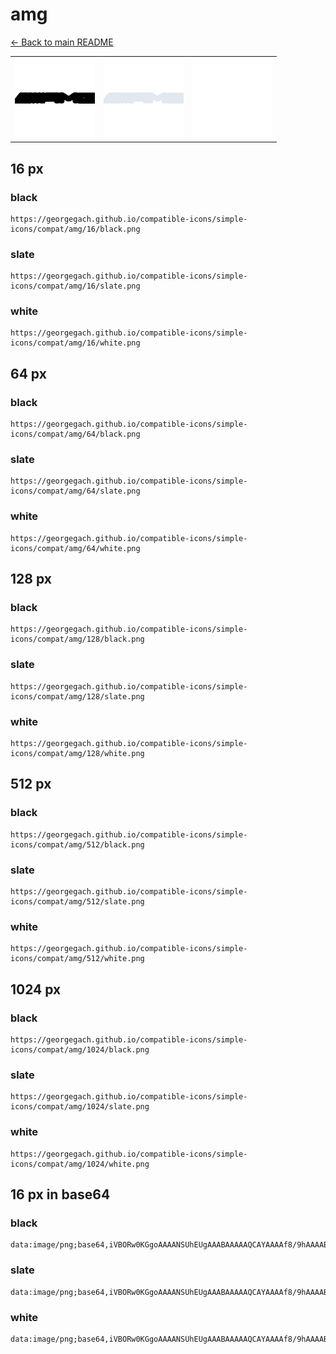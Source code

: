 # amg

[← Back to main README](../../README.md)

<table><tr>
  <td><img src="./128/black.png" width="128" alt="amg black icon" /></td>
  <td><img src="./128/slate.png" width="128" alt="amg slate icon" /></td>
  <td><img src="./128/white.png" width="128" alt="amg white icon" /></td>
</tr></table>

## 16 px

### black
```
https://georgegach.github.io/compatible-icons/simple-icons/compat/amg/16/black.png
```

### slate
```
https://georgegach.github.io/compatible-icons/simple-icons/compat/amg/16/slate.png
```

### white
```
https://georgegach.github.io/compatible-icons/simple-icons/compat/amg/16/white.png
```

## 64 px

### black
```
https://georgegach.github.io/compatible-icons/simple-icons/compat/amg/64/black.png
```

### slate
```
https://georgegach.github.io/compatible-icons/simple-icons/compat/amg/64/slate.png
```

### white
```
https://georgegach.github.io/compatible-icons/simple-icons/compat/amg/64/white.png
```

## 128 px

### black
```
https://georgegach.github.io/compatible-icons/simple-icons/compat/amg/128/black.png
```

### slate
```
https://georgegach.github.io/compatible-icons/simple-icons/compat/amg/128/slate.png
```

### white
```
https://georgegach.github.io/compatible-icons/simple-icons/compat/amg/128/white.png
```

## 512 px

### black
```
https://georgegach.github.io/compatible-icons/simple-icons/compat/amg/512/black.png
```

### slate
```
https://georgegach.github.io/compatible-icons/simple-icons/compat/amg/512/slate.png
```

### white
```
https://georgegach.github.io/compatible-icons/simple-icons/compat/amg/512/white.png
```

## 1024 px

### black
```
https://georgegach.github.io/compatible-icons/simple-icons/compat/amg/1024/black.png
```

### slate
```
https://georgegach.github.io/compatible-icons/simple-icons/compat/amg/1024/slate.png
```

### white
```
https://georgegach.github.io/compatible-icons/simple-icons/compat/amg/1024/white.png
```

## 16 px in base64

### black
```
data:image/png;base64,iVBORw0KGgoAAAANSUhEUgAAABAAAAAQCAYAAAAf8/9hAAAABmJLR0QA/wD/AP+gvaeTAAAAgElEQVQ4je3QQQ4BURAE0Idgg3ACibM5kPu4hDUnsEEiGRFjxqYm+TsrsZlKKr/T1V2p/vT4PwZ513ihCZ+YY4IKLc6YYoG6NNnhmqGOTVG/wz1u0epOH2JbmLWF+xGnLFRJeEjqUXnCpli+JP4Y9/RnSfDI/BKraM33X+rxe3wAvK4mIrU4N90AAAAASUVORK5CYII=
```

### slate
```
data:image/png;base64,iVBORw0KGgoAAAANSUhEUgAAABAAAAAQCAYAAAAf8/9hAAAABmJLR0QA/wD/AP+gvaeTAAAAwklEQVQ4je3QsUrDYBiF4fe0SarwW9ohOAXBC3Dzely8IK/Ia3A24NCCaBAlKJE0zXccpOrqIC599vMOB/b+nwDu7l9Osnw7jD6MMRwqhn7W+WjMp0Uo62x8epwe69qzlN7mm824/QqsH9or4wtg8SPsXRwICWyuLc5l5ojATAEmxpdI30PxWZduEbVEGDqkQcENoN0YILM4A2PwWMTzpF32KT3lZVm+AjRNk/q+H6uqeret1apdcMASIMLxF7/u/dYHKSRXiJIknpEAAAAASUVORK5CYII=
```

### white
```
data:image/png;base64,iVBORw0KGgoAAAANSUhEUgAAABAAAAAQCAYAAAAf8/9hAAAABmJLR0QA/wD/AP+gvaeTAAAAiUlEQVQ4je2QwQkCUQwFJ4p6UdEKBGuzIPuxCc9agRcVhBVxd8dLXL5nBS87EAg8EiaBnv8TAOoKeAJt1gOYAWOgAoyIkzoB5kDdbVC36sVP2qJvsnbqNbP6HQ6ATWFksf0AHNOoSsN9Wg+7E9R1MXxO/VFE3NJwCjQRcVcDWADLnGm//WHPL3gBqR5k7Hs7rSgAAAAASUVORK5CYII=
```

